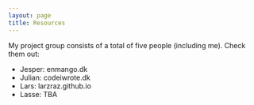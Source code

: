 ```yaml
---
layout: page
title: Resources
---
```


My project group consists of a total of five people (including me). Check them out:

- Jesper: enmango.dk
- Julian: codeiwrote.dk
- Lars: larzraz.github.io
- Lasse: TBA
